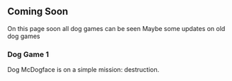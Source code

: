 ﻿## Coming Soon 

On this page soon all dog games can be seen
Maybe some updates on old dog games

### Dog Game 1

Dog McDogface is on a simple mission: destruction.


